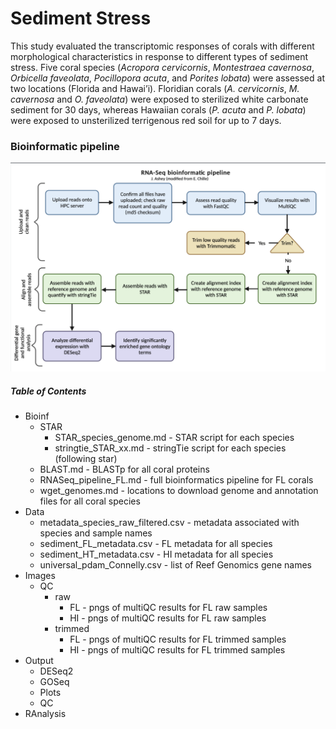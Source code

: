 # Sediment Stress

This study evaluated the transcriptomic responses of corals with different morphological characteristics in response to different types of sediment stress. Five coral species (_Acropora cervicornis_, _Montestraea cavernosa_, _Orbicella faveolata_, _Pocillopora acuta_, and _Porites lobata_) were assessed at two locations (Florida and Hawai’i). Floridian corals (_A. cervicornis_, _M. cavernosa_ and _O. faveolata_) were exposed to sterilized white carbonate sediment for 30 days, whereas Hawaiian corals (_P. acuta_ and _P. lobata_) were exposed to unsterilized terrigenous red soil for up to 7 days. 

### Bioinformatic pipeline

![](https://raw.githubusercontent.com/JillAshey/SedimentStress/master/Images/BioinformaticPipeline.jpeg?token=APHKO3ZVWTZNRAOJLSGSRATAU3WFC)

##### Table of Contents

- Bioinf
	- STAR
		- STAR_species_genome.md - STAR script for each species
		- stringtie_STAR_xx.md - stringTie script for each species (following star)
	- BLAST.md - BLASTp for all coral proteins
	- RNASeq_pipeline_FL.md - full bioinformatics pipeline for FL corals
	- wget_genomes.md - locations to download genome and annotation files for all coral species
- Data
	- metadata_species_raw_filtered.csv - metadata associated with species and sample names 
	- sediment_FL_metadata.csv - FL metadata for all species
	- sediment_HT_metadata.csv - HI metadata for all species 
	- universal_pdam_Connelly.csv - list of Reef Genomics gene names 
- Images
	- QC
		- raw
			- FL - pngs of multiQC results for FL raw samples 
			- HI - pngs of multiQC results for FL raw samples 
		- trimmed 
			- FL - pngs of multiQC results for FL trimmed samples 
			- HI - pngs of multiQC results for FL trimmed samples 
- Output
	- DESeq2
	- GOSeq
	- Plots
	- QC
- RAnalysis